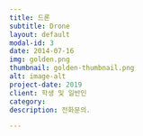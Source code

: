```yaml
---
title: 드론
subtitle: Drone
layout: default
modal-id: 3
date: 2014-07-16
img: golden.png
thumbnail: golden-thumbnail.png
alt: image-alt
project-date: 2019
client: 학생 및 일반인
category: 
description: 전화문의.

---
```

